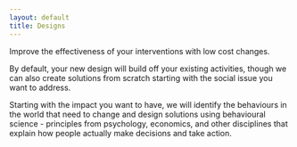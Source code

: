 ```yaml
---
layout: default
title: Designs
---
```


Improve the effectiveness of your interventions with low cost changes.

By default, your new design will build off your existing activities, though we can also create solutions from scratch starting with the social issue you want to address.

Starting with the impact you want to have, we will identify the behaviours in the world that need to change and design solutions using behavioural science - principles from psychology, economics, and other disciplines that explain how people actually make decisions and take action.
